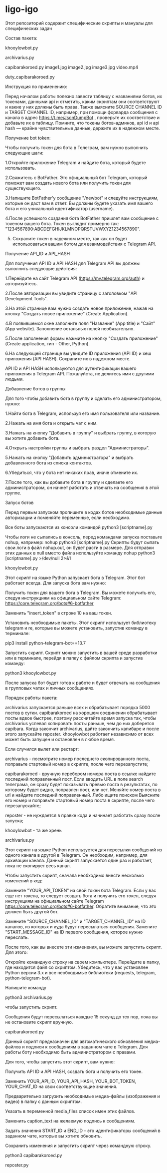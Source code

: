 # ligo-igo
Этот репозиторий содержит специфические скрипты и мануалы для специфических задач

Состав пакета:

khooylowbot.py

archivarius.py

capibarakoroed.py
    image1.jpg
    image2.jpg
    image3.jpg
    video.mp4
    
duty_capibarakoroed.py

Инструкция по применению:

Перед началом работы полезно завести таблицу с названиями ботов, их токенами, данными api и отметить, каким скриптам они соответствуют и какие у них должны быть права. Также выясните SOURCE CHANNEL ID и TARGET CHANNEL ID, например, при помощи форварда сообщения с канала в адрес https://t.me/JsonDumpBot , проверьте их соответствие и добавьте их в таблицу. Помните, что токены ботов-админов, api id и api hash — крайне чувствительные данные, держите их в надежном месте.


Получение bot token:

Чтобы получить токен для бота в Телеграм, вам нужно выполнить следующие шаги:

1.Откройте приложение Telegram и найдите бота, который будете использовать.

2.Свяжитесь с BotFather. Это официальный бот Telegram, который поможет вам создать нового бота или получить токен для существующего.

3.Напишите BotFather'у сообщение "/newbot" и следуйте инструкциям, которые он даст вам в ответ. Вы должны будете указать имя вашего бота и его уникальный идентификатор (username).

4.После успешного создания бота BotFather пришлет вам сообщение с токеном вашего бота. Токен выглядит примерно так: "1234567890:ABCDEFGHIJKLMNOPQRSTUVWXYZ1234567890".

5. Сохраните токен в надежном месте, так как он будет использоваться вашим ботом для взаимодействия с Telegram API.


Получение API_ID и API_HASH

Для получения API ID и API HASH для Telegram API вы должны выполнить следующие действия:

1.Перейдите на сайт Telegram API (https://my.telegram.org/auth) и авторизуйтесь.

2.После авторизации вы увидите страницу с заголовком "API Development Tools".

3.На этой странице вам нужно создать новое приложение, нажав на кнопку "Создать новое приложение" (Create Application).

4.В появившемся окне заполните поля "Название" (App title) и "Сайт" (App website). Заполнение остальных полей необязательно.

5.После заполнения формы нажмите на кнопку "Создать приложение" (Create application, тип - Other, Python).

6.На следующей странице вы увидите ID приложения (API ID) и хеш приложения (API HASH). Сохраните их в надежном месте.

API ID и API HASH используются для аутентификации вашего приложения в Telegram API. Пожалуйста, не делитесь ими с другими людьми.


Добавление ботов в группы

Для того чтобы добавить бота в группу и сделать его администратором, нужно:

1.Найти бота в Telegram, используя его имя пользователя или название.

2.Нажать на имя бота и открыть чат с ним.

3.Нажать на кнопку "Добавить в группу" и выбрать группу, в которую вы хотите добавить бота.

4.Открыть настройки группы и выбрать раздел "Администраторы".

5.Нажать на кнопку "Добавить администратора" и выбрать добавленного бота из списка контактов.

6.Убедиться, что у бота нет никаких прав, иначе отмените их.

7.После того, как вы добавите бота в группу и сделаете его администратором, он начнет работать и отвечать на сообщения в этой группе.
 
 
Запуск ботов

Перед первым запуском пропишите в кодах ботов необходимые данные авторизации и поменяйте переменные, если необходимо. 

Все боты запускаются из консоли командой
python3 [scriptname].py

Чтобы логи не сыпались в консоль, перед командами запуска поставьте nohup, например: 
nohup python3 [scriptname].py
Скрипты будут сыпать свои логи в файл nohup.out, он будет расти в размере. Для отправки этих данных в null вместо файла используйте команду 
    nohup python3 [scriptname].py >/dev/null 2>&1
    
   


khooylowbot.py

Этот cкрипт на языке Python запускает бота в Telegram. Этот бот работает всегда. Для запуска бота вам нужно:

Получить токен для вашего бота в Telegram. Вы можете получить его, следуя инструкциям на официальном сайте Telegram: https://core.telegram.org/bots#6-botfather

Заменить "insert_token" в строке 10 на ваш токен.

Установить необходимые пакеты. Этот скрипт использует библиотеку telegram и re, которые вы можете установить, запустив команду в терминале:

pip3 install python-telegram-bot==13.7

Запустить скрипт. Скрипт можно запустить в вашей среде разработки или в терминале, перейдя в папку с файлом скрипта и запустив команду:

python3 khooylowbot.py

После запуска бот будет готов к работе и будет отвечать на сообщения в групповых чатах и личных сообщениях.




Порядок работы пакета:

archivarius запускается раньше всех и обрабатывает порядка 5000 постов в сутки. capibarakoroed на хорошем соединении обрабатывает посты вдвое быстрее, поэтому рассчитайте время запуска так, чтобы archivarius успевал копировать посты раньше, чем до них доберется capibara. Когда закончит archivarius, дайте закончить капибаре и после этого запускайте reposter.
khooylowbot работает независимо от всех может быть запущен и остановлен в любое время. 


Если случился вылет или рестарт:

archivarius - посмотрите номер последнего скопированного поста, поправьте стартовый номер в скрипте, после чего перезапустите;

capibarakoroed - вручную перебором номера поста в ссылке найдите последний поправленный пост. Если вводить URL в поле search телеграма, он сразу будет показывать превью поста в результатах, по которому будет видно, поправлен пост, или нет. Меняйте номер поста в url и найдите последний поправленный. Либо ищите поиском  Выясните его номер и поправьте стартовый номер поста в скрипте, после чего перезапускайте;

reposter - не нуждается в правке кода и начинает работать сразу после запуска;
    
khooylowbot - та же хрень



archivarius.py

Этот скрипт на языке Python используется для пересылки сообщений из одного канала в другой в Telegram. Он необходим, например, для архивации канала. Данный скрипт запускается один раз и работает, пока не скопирует весь канал. 

Чтобы запустить скрипт, сначала необходимо внести несколько изменений в код:

Замените "YOUR_API_TOKEN" на свой токен бота Telegram. Если у вас еще нет токена, то следует создать бота и получить его токен, следуя инструкциям на официальном сайте Telegram https://core.telegram.org/bots#6-botfather. Обратите внимание, что это должен быть другой бот. 

Замените "SOURCE_CHANNEL_ID" и "TARGET_CHANNEL_ID" на ID каналов, из которых и куда будут пересылаться сообщения.
Замените "START_MESSAGE_ID" на ID первого сообщения, которое нужно переслать.

После того, как вы внесете эти изменения, вы можете запустить скрипт. Для этого:

Откройте командную строку на своем компьютере.
Перейдите в папку, где находится файл со скриптом.
Убедитесь, что у вас установлен Python версии 3.x и все необходимые библиотеки (requests, telegram, python-telegram-bot).

Напишите команду 

python3 archivarius.py

чтобы запустить скрипт.

Сообщения будут пересылаться каждые 15 секунд до тех пор, пока вы не остановите скрипт вручную.
    
    
capibarakoroed.py

Данный скрипт предназначен для автоматического обновления медиа-файлов и подписи к сообщениям в заданном чате в Telegram. Для работы боту необходимо быть администратором с правами.

Для того, чтобы запустить этот скрипт, вам нужно:

Получить API ID и API HASH, создать бота и получить его токен.

Заменить YOUR_API_ID, YOUR_API_HASH, YOUR_BOT_TOKEN, YOUR_CHAT_ID на свои соответствующие значения.

Предварительно загрузить необходимые медиа-файлы (изображения и видео) в папку с данным скриптом.

Указать в переменной media_files список имен этих файлов.

Заменить caption_text на желаемую подпись к сообщениям.

Задать значения START_ID и END_ID - это идентификаторы сообщений в заданном чате, которые вы хотите обновить.

Сохранить изменения и запустить скрипт через командную строку.
    
 python3 capibarakoroed.py
    


reposter.py




